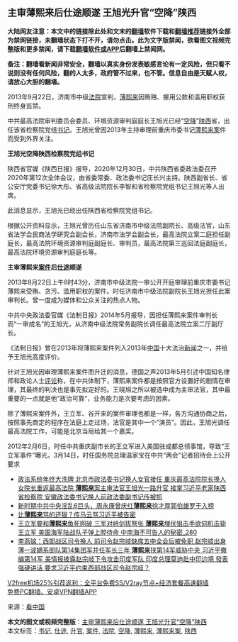  <h2>主审薄熙来后仕途顺遂 王旭光升官“空降”陕西</h2> <p class="notice"><b>大陆网友注意：本文中的链接除此处和文末的<a href="https://github.com/bannedbook/fanqiang" >翻墙</a>软件下载和<a href="https://github.com/killgcd/justmysocks/blob/master/README.md">翻墙推荐</a>链接外全部为禁网链接，未翻墙状态下打不开，请勿点击。此为文字版禁闻，欲看图文视频完整版和更多禁闻，请下载<a href="https://github.com/bannedbook/fanqiang">翻墙软件或APP</a>后翻墙上禁闻网。</p><p>备注：翻墙看新闻非常安全，翻墙以真实身份发表敏感言论有一定风险，但只看不说则没有任何风险，翻的人太多，政府管不过来，也不管。信息自由是天赋人权，请放心大胆的翻墙。</b></p>  <div class="entry"> <p id="conimg">2013年9月22日，济南市中级<a href="https://www.bannedbook.org/bnews/tag/%e6%b3%95%e9%99%a2/" class="st_tag internal_tag" rel="tag" title="标签 法院 下的日志">法院</a>宣判，<a href="https://www.bannedbook.org/bnews/tag/%e8%96%84%e7%86%99%e6%9d%a5/" class="st_tag internal_tag" rel="tag" title="标签 薄熙来 下的日志">薄熙来</a>因贿赂、挪用公款和滥用职权获刑终身监禁。</p> <p>中共最高法院审判委员会委员、环境资源审判庭庭长王旭光已经“<a href="https://www.bannedbook.org/bnews/tag/%E7%A9%BA%E9%99%8D/" class="st_tag internal_tag" rel="tag" title="标签 空降 下的日志">空降</a>”<a href="https://www.bannedbook.org/bnews/tag/%e9%99%95%e8%a5%bf/" class="st_tag internal_tag" rel="tag" title="标签 陕西 下的日志">陕西</a>省，出任该省检察院党组<a href="https://www.bannedbook.org/bnews/tag/%e4%b9%a6%e8%ae%b0/" class="st_tag internal_tag" rel="tag" title="标签 书记 下的日志">书记</a>。王旭光曾因2013年主持审理前重庆市委书记<a href="https://www.bannedbook.org/bnews/tag/%e8%96%84%e7%86%99%e6%9d%a5%e6%a1%88/" class="st_tag internal_tag" rel="tag" title="标签 薄熙来案 下的日志">薄熙来案</a>件而受到外界关注。</p> <p><strong>王旭光空降陕西检察院党组书记</strong></p> <p>陕西省官媒《陕西日报》报导，2020年12月30日，中共陕西省委政法委召开2020年第12次全体会议，由省委常委、政法委书记庄长兴主持。陕西副省长、省公安厅党委书记徐大彤、省高级法院院长李智和省检察院党组书记王旭光等人出席。</p>  <p>此消息显示，王旭光已经出任陕西省检察院党组书记。</p> <p>根据公开资料显示，王旭光曾历任山东省济南市中级法院副院长、高级法官，山东省法学会民商法学研究会副会长，济南市法学会副会长，最高法院立案二庭担任副庭长，最高法院环境资源审判庭副庭长、审判员，最高法院第三巡回法庭副庭长，最高法院环境资源审判庭庭长等。</p> <p><strong>主审薄熙来<a href="https://www.bannedbook.org/bnews/tag/%E6%A1%88%E4%BB%B6/" class="st_tag internal_tag" rel="tag" title="标签 案件 下的日志">案件</a>后<a href="https://www.bannedbook.org/bnews/tag/%E4%BB%95%E9%80%94/" class="st_tag internal_tag" rel="tag" title="标签 仕途 下的日志">仕途</a>顺遂</strong></p> <p>2013年8月22日上午8时43分，济南市中级法院一审公开开庭审理前重庆市委书记薄熙来受贿、贪污、滥用职权的案件。时任济南市中级法院副院长王旭光担任此案审判长。曾一度成为媒体和公众关注的热点人物。</p>  <p>中共中央政法委官媒《法制日报》2014年5月报导，因担任薄熙来案件审判长而“一审成名”的王旭光，从济南中级法院常务副院长调任最高法院立案二厅副厅长。</p> <p>《法制日报》曾在2013年将薄熙来案件列入2013年<span class='wp_keywordlink_affiliate'><a href="https://www.bannedbook.org/" title="中国" target="_blank">中国</a></span>十大法治<span class='wp_keywordlink_affiliate'><a href="https://www.bannedbook.org/" title="新闻">新闻</a></span>之一，并给予王旭光高度评价。</p> <p>针对王旭光因审理薄熙来案件而升迁的消息，德国之声2013年5月引述中国知名律师和政论人士<span class='wp_keywordlink_affiliate'><a href="https://www.bannedbook.org/bnews/comments/" title="新闻评论" target="_blank">评论</a></span>称，在中共体制下，薄熙来案件都是按照官方设置好的剧情在审理，其最终的判决也是事先拟定好的。王晓旭之所以被选中成为主审法官，其中最重要的一点就是他“政治可靠”，业务能力是次要考虑的因素。</p> <p>除了薄熙来案件外，王立军、谷开来的案件审理也都是一样，各方沟通协商之后，按照事先商定的程序在法庭上走过场，法官是其中一个“演员”。因此，王旭光调任最高法院工作，可能是北京当局给其一个嘉奖。</p>  <p>2012年2月6日，时任中共重庆副市长的王立军进入美国驻成都总领事馆，导致“王立军事件”曝光。3月14日，时任国务院总理温家宝在中共“两会”记者招待会上公开要求</p> <ul class='op-related-articles' title='相关阅读'> <li><a href='https://www.bannedbook.org/bnews/comments/20210102/1459375.html' target='_blank'>政法系统年终大洗牌 北京市政法委书记换人女官接任 重庆最高法院院长换人女院长重返最高法院 <b>薄熙来</b>案主审法官王旭光一路升官 接掌习近平老家陕西省检察院 安徽政法委书记换人前政法委副书记传被抓</a></li> <li><a href='https://www.bannedbook.org/bnews/comments/20201228/1456655.html' target='_blank'>新时期中共中央淫乱6巨头，周永康曾庆红<b>薄熙来</b>徐才厚郭伯雄罗干入榜</a></li> <li><a href='https://www.bannedbook.org/bnews/comments/20201227/1455653.html' target='_blank'>比<b>薄熙来</b>骂的还狠？传马云骂习近平被告密</a></li> <li><a href='https://www.bannedbook.org/bnews/comments/20201220/1451268.html' target='_blank'>王立军要和<b>薄熙来</b>鱼死网破 三军对峙剑拔弩张 <b>薄熙来</b>埋伏狙击手欲伺机击毙王立军 美国海军陆战队子弹上膛待命 中南海不可告人的秘密_280</a></li> <li><a href='https://www.bannedbook.org/bnews/comments/20201219/1450829.html' target='_blank'>李燕铭：西部战区司令换人 前司令赵宗岐缺席五中全会后被免职 赵宗岐出身薄一波嫡系部队第14集团军并任军长三年 <b>薄熙来</b>挟第14军威胁中央 习近平撤编第14军 美情报披露赵宗岐下令攻击印度军队 印度总理莫迪赴中印边境 發表强硬讲话 要求习近平约束西部战区司令赵宗岐？</a></li> </ul> <p class="texttj"> <a href="https://www.bannedbook.org/forum23/topic22702.html" target="_blank">V2free机场25%引荐返利：全平台免费SS/V2ray节点+经济套餐高速翻墙</a><br/> <a href="https://github.com/bannedbook/fanqiang/wiki/%E7%A6%81%E9%97%BB%E7%BD%91%E5%AE%89%E5%8D%93%E7%BF%BB%E5%A2%99%E6%96%B0%E9%97%BBAPP" target="_blank">免费PC翻墙、安卓VPN翻墙APP</a></p><p> 来源：<span class='wp_keywordlink_affiliate'><a href="https://www.secretchina.com/" title="看中国" target="_blank">看中国</a></span> </p><a name='sharetosocial'></a>       <div><b>本文的图文或视频完整版</b>：<a href='https://www.bannedbook.org/bnews/cbnews/20210102/1459544.html'>主审薄熙来后仕途顺遂 王旭光升官“空降”陕西</a></div>  </div><!--END ENTRY--> <div class="postfooter"> <div>本文标签：<a href="https://www.bannedbook.org/bnews/tag/%e4%b9%a6%e8%ae%b0/" rel="tag">书记</a>, <a href="https://www.bannedbook.org/bnews/tag/%E4%BB%95%E9%80%94/" rel="tag">仕途</a>, <a href="https://www.bannedbook.org/bnews/tag/%E5%8D%87%E5%AE%98/" rel="tag">升官</a>, <a href="https://www.bannedbook.org/bnews/tag/%E6%A1%88%E4%BB%B6/" rel="tag">案件</a>, <a href="https://www.bannedbook.org/bnews/tag/%e6%b3%95%e9%99%a2/" rel="tag">法院</a>, <a href="https://www.bannedbook.org/bnews/tag/%E7%A9%BA%E9%99%8D/" rel="tag">空降</a>, <a href="https://www.bannedbook.org/bnews/tag/%e8%96%84%e7%86%99%e6%9d%a5/" rel="tag">薄熙来</a>, <a href="https://www.bannedbook.org/bnews/tag/%e8%96%84%e7%86%99%e6%9d%a5%e6%a1%88/" rel="tag">薄熙来案</a>, <a href="https://www.bannedbook.org/bnews/tag/%e9%99%95%e8%a5%bf/" rel="tag">陕西</a></div>  </div><!--END POSTFOOTER--> 